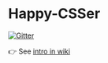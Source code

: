 # Happy-CSSer

[![Gitter](https://badges.gitter.im/Happy-CSSer/Happy-CSSer.svg)](https://gitter.im/Happy-CSSer/Happy-CSSer?utm_source=badge&utm_medium=badge&utm_campaign=pr-badge&utm_content=badge)

👉 See [intro in wiki](https://github.com/Happy-CSSer/Happy-CSSer/wiki/Intro)
